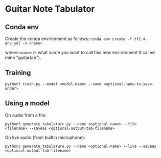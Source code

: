 # Guitar Note Tabulator

## Conda env

Create the conda environment as follows:
`conda env create -f tf2.4-env.yml -n <name>`

where `<name>` is what name you want to call this new environment (I called mine "guitartab").


## Training

`python3 train.py --model <model-name> --name <optional-name-to-save-under>`

## Using a model

On audio from a file:

`python3 generate_tabulature.py --name <optional-name> --file <filename> --saveas <optional-output-tab-filename>`

On live audio (from builtin microphone):

`python3 generate_tabulature.py --name <optional-name> --live --saveas <optional-output-tab-filename>`

